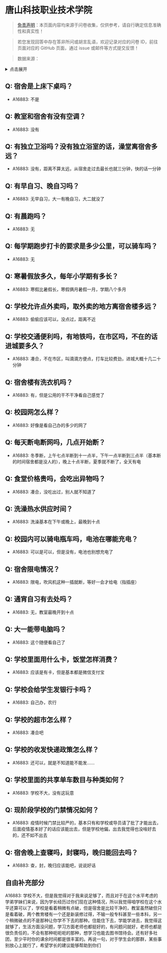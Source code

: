 # 唐山科技职业技术学院

> [免责声明](https://colleges.chat/#_3)：本页面内容均来源于问卷收集，仅供参考，请自行确定信息准确性和真实性！

> 若您发现回答中存在答非所问或胡言乱语，欢迎记录对应的问卷 ID，前往页面对应的 GitHub 页面，通过 issue 或邮件等方式提交反馈！

> 数据来源：

<details><summary>点击展开</summary>
<ul>
<li>A16883: 匿名 (2023 年 02 月)</li>
</ul>
</details>

## Q: 宿舍是上床下桌吗？

- A16883: 不是

## Q: 教室和宿舍有没有空调？

- A16883: 没有

## Q: 有独立卫浴吗？没有独立浴室的话，澡堂离宿舍多远？

- A16883: 没有，距离不算太远，从宿舍走过去最长也就三分钟，快的话一分钟

## Q: 有早自习、晚自习吗？

- A16883: 无早自习，大一有晚自习，大二就没了

## Q: 有晨跑吗？

- A16883: 无

## Q: 每学期跑步打卡的要求是多少公里，可以骑车吗？

- A16883: 无

## Q: 寒暑假放多久，每年小学期有多长？

- A16883: 寒假比暑假长，寒假俩月暑假一月，学期八个多月

## Q: 学校允许点外卖吗，取外卖的地方离宿舍楼多远？

- A16883: 偷偷应该可以，没点过，距离不近

## Q: 学校交通便利吗，有地铁吗，在市区吗，不在的话进城要多久？

- A16883: 凑合，不在市区，叫滴滴方便点，打车比较费劲，进城大概十几二十分钟

## Q: 宿舍楼有洗衣机吗？

- A16883: 有，但是公用的干不干净看自己感觉了

## Q: 校园网怎么样？

- A16883: 好像是看自己办的多少的网了

## Q: 每天断电断网吗，几点开始断？

- A16883: 冬季断，上午七点半断到十一点半，下午一点半断到三点半（基本断的时间宿舍都是没人的），晚上十点半断，夏季就不断了，全天有电

## Q: 食堂价格贵吗，会吃出异物吗？

- A16883: 凑合，没吃出过，别人就不知道了

## Q: 洗澡热水供应时间？

- A16883: 洗澡基本在下午或晚上，最晚到十点

## Q: 校园内可以骑电瓶车吗，电池在哪能充电？

- A16883: 可以是可以，但是没有，电池也别想充电了

## Q: 宿舍限电情况？

- A16883: 限电，吹风机这种一插就断，等好一会才给电（指插座）

## Q: 通宵自习有去处吗？

- A16883: 无，教室最晚开到十点

## Q: 大一能带电脑吗？

- A16883: 这个随便看自己了

## Q: 学校里面用什么卡，饭堂怎样消费？

- A16883: 应该是有卡，但是基本都是微信支付宝

## Q: 学校会给学生发银行卡吗？

- A16883: 自己办，农行

## Q: 学校的超市怎么样？

- A16883: 凑合吧

## Q: 学校的收发快递政策怎么样？

- A16883: 还可以，就是不知道能不能发……

## Q: 学校里面的共享单车数目与种类如何？

- A16883: 学校不大，没有这玩意

## Q: 现阶段学校的门禁情况如何？

- A16883: 疫情时候门禁比较严的，基本只有和学校或导员请了批了才能出去，后面疫情基本好了的话应该能出去，但是学校地偏，出去我觉得也没啥好去的，还不如不出去

## Q: 宿舍晚上查寝吗，封寝吗，晚归能回去吗？

- A16883: 查，封，晚归应该能吧，说说好话

## 自由补充部分

A16883: 学校不大，但是我觉得对于我来说足够了，而且对于在这个水平考虑的学弟学妹们来说，因为学长经历过你们现在这种情况，所以我觉得咱学校在这个水平还算可以了，学校是看着稍微有点破，但是宿舍是比较干净的，教室虽然破但只是看着破，两个教育楼有一个还是新装修过得，不输一般专科甚至一些本科，另一个稍微破点的不是那种让你学不下去的那种。住能住下去，学能学进去，我觉得这就够了，生活方面没问题，学习方面老师也都挺好的，有问题问就好，老师也都是很负责任的，不会有那种呃呃呃的那种，想学习也能去图书馆待会。还有好多社团，至少平时你的课余时间都是很丰富的。再说一句，对于学生会的那群，某些事别放心上就行了，希望学长的建议能够帮助到你们